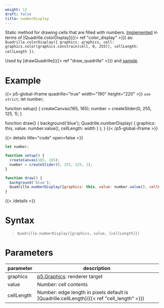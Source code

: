 ```yaml
---
weight: 12
draft: false
title: numberDisplay
---
```


Static method for drawing cells that are filled with numbers. [Implemented](https://github.com/objetos/p5.quadrille.js/blob/main/p5.quadrille.js#L1086) in terms of [Quadrille.colorDisplay]({{< ref "color_display" >}}) as: `Quadrille.colorDisplay({ graphics: graphics, cell: graphics.color(graphics.constrain(cell, 0, 255)), cellLength: cellLength })`.

Used by [drawQuadrille]({{< ref "draw_quadrille" >}}) and [sample](https://objetos.github.io/p5.quadrille.js/docs/visual_computing/sample/).

# Example

{{< p5-global-iframe quadrille="true" width="190" height="220" >}}
`use strict`;
let number;

function setup() {
  createCanvas(165, 165);
  number = createSlider(0, 255, 125, 1);
}

function draw() {
  background('blue');
  Quadrille.numberDisplay( { graphics: this, value: number.value(), cellLength: width } );
}
{{< /p5-global-iframe >}}

{{< details title="code" open=false >}}
```js
let number;

function setup() {
  createCanvas(165, 165);
  number = createSlider(0, 255, 125, 1);
}

function draw() {
  background('blue');
  Quadrille.numberDisplay({graphics: this, value: number.value(), cellLength: width});
}
```
{{< /details >}}

# Syntax

> `Quadrille.numberDisplay({graphics, value, [cellLength]})`

# Parameters

| parameter  | description                                                                                 |
|------------|---------------------------------------------------------------------------------------------|
| graphics   | [p5.Graphics](https://p5js.org/reference/#/p5.Graphics): renderer target                    |
| value      | Number: cell contents                                                                       |
| cellLength | Number: edge length in pixels default is [Quadrille.cellLength]({{< ref "cell_length" >}}) |

